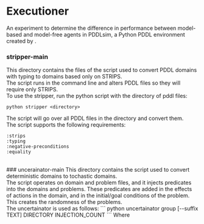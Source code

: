 # Executioner
An experiment to determine the difference in performance between model-based and model-free agents in PDDLsim, a Python PDDL environment created by .

### stripper-main
This directory contains the files of the script used to convert PDDL domains with typing to domains based only on STRIPS. <br>
The script runs in the command line and alters PDDL files so they will require only STRIPS. <br>
To use the stripper, run the python script with the directory of pddl files:
```
python stripper <directory>
```
The script will go over all PDDL files in the directory and convert them. <br>
The script supports the following requirements:
```
:strips
:typing
:negative-preconditions
:equality
```
<br>
### uncerainator-main
This directory contains the script used to convert deterministic domains to tochastic domains.<br>
The script operates on domain and problem files, and it injects predicates into the domains and problems. These predicates are added in the effects of actions in the domain, and in the initial/goal conditions of the problem. This creates the randomness of the problems. <br>
The uncertainator is used as follows:
```
python uncertainator group [--suffix TEXT] DIRECTORY INJECTION_COUNT
```
Where 
